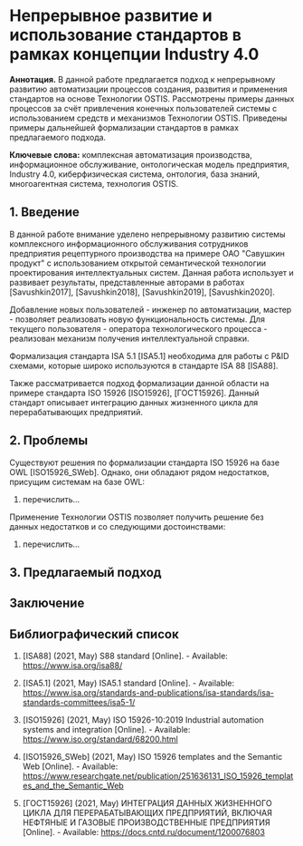 # Непрерывное развитие и использование стандартов в рамках концепции Industry 4.0

**Аннотация.**  В данной работе предлагается подход к непрерывному развитию автоматизации процессов создания, развития и применения стандартов на основе Технологии OSTIS. Рассмотрены примеры данных процессов за счёт привлечения конечных пользователей системы с использованием средств и механизмов Технологии OSTIS. Приведены примеры дальнейшей формализации стандартов в рамках предлагаемого подхода.

**Ключевые слова:** комплексная автоматизация производства, информационное обслуживание, онтологическая модель предприятия, Industry 4.0, киберфизическая система, онтология, база знаний, многоагентная система, технология OSTIS.

## 1. Введение

В данной работе внимание уделено непрерывному развитию системы комплексного информационного обслуживания сотрудников предприятия рецептурного производства на примере ОАО "Савушкин продукт" с использованием открытой семантической технологии проектирования интеллектуальных систем. Данная работа использует и развивает результаты, представленные авторами в работах [Savushkin2017], [Savushkin2018], [Savushkin2019], [Savushkin2020].

Добавление новых пользователей - инженер по автоматизации, мастер - позволяет реализовать новую функциональность системы. Для текущего пользователя - оператора технологического процесса - реализован механизм получения интеллектуальной справки.

Формализация стандарта ISA 5.1 [ISA5.1] необходима для работы с P&ID схемами, которые широко используются в стандарте ISA 88 [ISA88].

Также рассматривается подход формализации данной области на примере стандарта ISO 15926 [ISO15926], [ГОСТ15926]. Данный стандарт описывает интеграцию данных жизненного цикла для перерабатывающих предприятий.

## 2. Проблемы

Существуют решения по формализации стандарта ISO 15926 на базе OWL [ISO15926_SWeb]. Однако, они обладают рядом недостатков, присущим системам на базе OWL:

1. перечислить...

Применение Технологии OSTIS позволяет получить решение без данных недостатков и со следующими достоинствами:

1. перечислить...

## 3. Предлагаемый подход

## Заключение

## Библиографический список

1. [ISA88] (2021, May) S88 standard [Online]. - Available: https://www.isa.org/isa88/
2. [ISA5.1] (2021, May) ISA5.1 standard [Online]. - Available: https://www.isa.org/standards-and-publications/isa-standards/isa-standards-committees/isa5-1/
3. [ISO15926] (2021, May) ISO 15926-10:2019 Industrial automation systems and integration [Online]. - Available: https://www.iso.org/standard/68200.html

4. [ISO15926_SWeb] (2021, May) ISO 15926 templates and the Semantic Web [Online]. - Available: https://www.researchgate.net/publication/251636131_ISO_15926_templates_and_the_Semantic_Web
5. [ГОСТ15926] (2021, May) ИНТЕГРАЦИЯ ДАННЫХ ЖИЗНЕННОГО ЦИКЛА ДЛЯ ПЕРЕРАБАТЫВАЮЩИХ ПРЕДПРИЯТИЙ, ВКЛЮЧАЯ НЕФТЯНЫЕ И ГАЗОВЫЕ ПРОИЗВОДСТВЕННЫЕ ПРЕДПРИЯТИЯ [Online]. - Available: https://docs.cntd.ru/document/1200076803